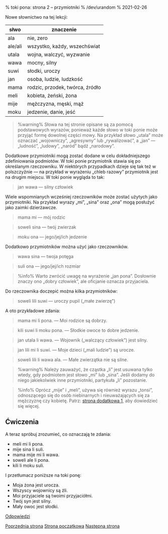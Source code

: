 % toki pona: strona 2 – przymiotniki
% /dev/urandom
% 2021-02-26

Nowe słownictwo na tej lekcji:

| słwo    | znaczenie                        |
|--------|-------------------------------|
| ala     | nie, zero                        |
| ale/ali | wszystko, każdy, wszechświat     |
| utala   | wojna, walczyć, wyzwanie         |
| wawa    | mocny, silny                     |
| suwi    | słodki, uroczy                   |
| jan     | osoba, ludzie, ludzkość          |
| mama    | rodzic, przodek, twórca, źródło  |
| meli    | kobieta, żeński, żona            |
| mije    | mężczyzna, męski, mąż            |
| moku    | jedzenie, danie, jeść            |

> %warning%
> Słowa na tej stronie opisane są za pomocą podstawowych wyrazów, ponieważ
> każde słowo w toki ponie może przyjąć formę dowolnej części mowy. Na przykład
> słowo „utala” może oznaczać „wojowniczy”, „agresywny” lub „rywalizować”,
> a „jan” — „ludność”, „ludowy”, „naród” bądź „narodowy”.

Dodatkowe przymiotniki mogą zostać dodane w celu dokładniejszego zdefiniowania
podmiotów. W toki ponie przymiotnik stawia się po określanym rzeczowniku.
W niektórych przypadkach dzieje się tak też w polszczyźnie — na przykład
w wyrażeniu „chleb razowy” przymiotnik jest na drugim miejscu. W toki ponie
wygląda to tak:

> jan wawa — silny człowiek

Wiele wspomnianych wcześniej rzeczowników może zostać użytych jako przymiotniki.
Na przykład wyrazy „mi”, „sina” oraz „ona” mogą posłużyć jako zaimki dzierżawcze.

> mama mi — mój rodzic

> soweli sina — twój zwierzak

> moku ona — jego/jej/ich jedzenie

Dodatkowo przymiotników można użyć jako rzeczowników.

> wawa sina — twoja potęga

> suli ona — jego/jej/ich rozmiar

> %info%
> Warto zwrócić uwagę na wyrażenie „jan pona”. Dosłownie znaczy ono
> „dobry człowiek”, ale oficjanie oznacza przyjaciela.

Do rzeczownika doczepić można kilka przymiotników:

> soweli lili suwi — uroczy pupil („małe zwierzę”)

A oto przykładowe zdania:

> mama mi li pona. — Moi rodzice są dobrzy.

> kili suwi li moku pona. — Słodkie owoce to dobre jedzenie.

> jan utala li wawa. — Wojownik („walczący człowiek”) jest silny.

> jan lili mi li suwi. — Moje dzieci („mali ludzie”) są urocze.

> soweli lili li wawa ala. — Małe zwierzątka nie są silne.

> %warning%
> Należy zauważyć, że cząstka „li” jest usuwana tylko wtedy, gdy podmiotem
> jest słowo „mi” lub „sina”. Jeśli dodamy do niego jakiekolwiek inne przymiotniki,
> partykuła „li” pozostanie.

> %info%
> Oprócz „mije” i „meli”, używa się również wyrazu „tonsi”, odnoszącego się
> do osób niebinarnych i nieuważających się za mężczyznę czy kobietę.
> Patrz: [strona dodatkowa 1](pl_x1.html), aby dowiedzieć się więcej.

## Ćwiczenia

A teraz spróbuj zrozumieć, co oznaczają te zdania:

* meli mi li pona.
* mije sina li suli.
* mama mije mi li wawa.
* soweli ale li pona.
* kili li moku suli.

I przetłumacz poniższe na toki ponę:

* Moja żona jest urocza.
* Wszyscy wojownicy są źli.
* Moi przyjaciele są twoimi przyjaciółmi.
* Twój syn jest silny.
* Mały owoc jest słodki.

[Odpowiedzi](pl_answers.html#p2)

[Poprzednia strona](pl_1.html) [Strona początkowa](pl_index.html) [Następna strona](pl_3.html)
